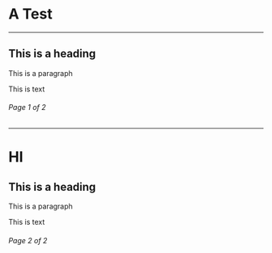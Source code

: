 # A Test  
***
## This is a heading  
This is a paragraph

This is text  
###### Page 1 of 2  
***
# HI  
## This is a heading  
This is a paragraph

This is text  
###### Page 2 of 2 